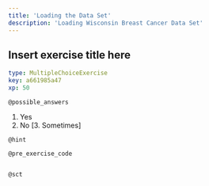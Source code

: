 ```yaml
---
title: 'Loading the Data Set'
description: 'Loading Wisconsin Breast Cancer Data Set'
---
```


## Insert exercise title here

```yaml
type: MultipleChoiceExercise
key: a661985a47
xp: 50
```



`@possible_answers`
1. Yes
2. No
[3. Sometimes]

`@hint`


`@pre_exercise_code`
```{python}

```

`@sct`
```{python}

```
